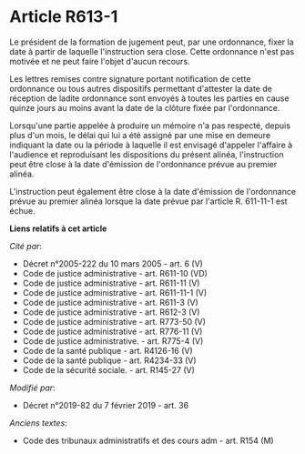 # Article R613-1

Le président de la formation de jugement peut, par une ordonnance, fixer la date à partir de laquelle l'instruction sera
close. Cette ordonnance n'est pas motivée et ne peut faire l'objet d'aucun recours.

Les lettres remises contre signature portant notification de cette ordonnance ou tous autres dispositifs permettant
d'attester la date de réception de ladite ordonnance sont envoyés à toutes les parties en cause quinze jours au moins avant
la date de la clôture fixée par l'ordonnance.

Lorsqu'une partie appelée à produire un mémoire n'a pas respecté, depuis plus d'un mois, le délai qui lui a été assigné par
une mise en demeure indiquant la date ou la période à laquelle il est envisagé d'appeler l'affaire à l'audience et
reproduisant les dispositions du présent alinéa, l'instruction peut être close à la date d'émission de l'ordonnance prévue au
premier alinéa.

L'instruction peut également être close à la date d'émission de l'ordonnance prévue au premier alinéa lorsque la date prévue
par l'article R. 611-11-1 est échue.

**Liens relatifs à cet article**

_Cité par_:

  - Décret n°2005-222 du 10 mars 2005 - art. 6 (V)
  - Code de justice administrative - art. R611-10 (VD)
  - Code de justice administrative - art. R611-11 (V)
  - Code de justice administrative - art. R611-11-1 (V)
  - Code de justice administrative - art. R611-3 (V)
  - Code de justice administrative - art. R612-3 (V)
  - Code de justice administrative - art. R773-50 (V)
  - Code de justice administrative - art. R776-11 (V)
  - Code de justice administrative. - art. R775-4 (V)
  - Code de la santé publique - art. R4126-16 (V)
  - Code de la santé publique - art. R4234-33 (V)
  - Code de la sécurité sociale. - art. R145-27 (V)

_Modifié par_:

  - Décret n°2019-82 du 7 février 2019 - art. 36

_Anciens textes_:

  - Code des tribunaux administratifs et des cours adm - art. R154 (M)
